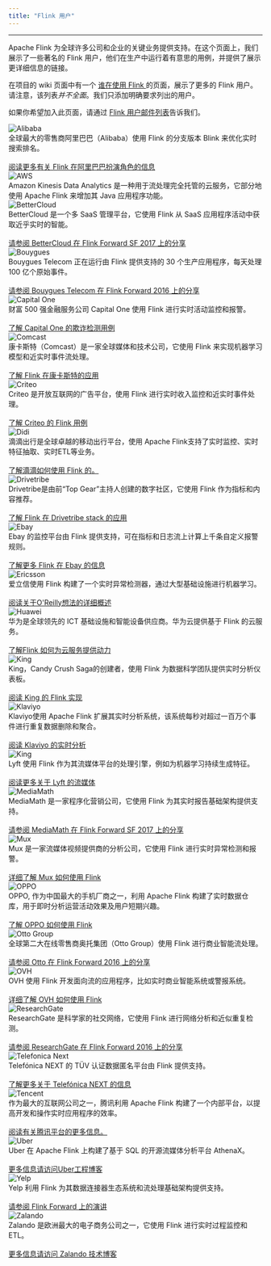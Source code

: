 ```yaml
---
title: "Flink 用户"
---
```


<!-- --------------------------------------------- -->
<!--                Powered by Flink               -->
<!-- --------------------------------------------- -->

<hr />

Apache Flink 为全球许多公司和企业的关键业务提供支持。在这个页面上，我们展示了一些著名的 Flink 用户，他们在生产中运行着有意思的用例，并提供了展示更详细信息的链接。

在项目的 wiki 页面中有一个 <a href="https://cwiki.apache.org/confluence/display/FLINK/Powered+by+Flink" target='_blank'><small><span class="glyphicon glyphicon-new-window"></span></small> 谁在使用 Flink </a> 的页面，展示了更多的 Flink 用户。请注意，该列表*并不全面*。我们只添加明确要求列出的用户。

如果你希望加入此页面，请通过 [Flink 用户邮件列表]({{site.baseurl}}/zh/community.html#mailing-lists)告诉我们。

<div class="row-fluid">
  <div class="powered-by-tile col-md-3 col-sm-4 col-xs-6">
    <img src="{{ site.baseurl }}/img/poweredby/alibaba-logo.png" alt="Alibaba" /><br />
      全球最大的零售商阿里巴巴（Alibaba）使用 Flink 的分支版本 Blink 来优化实时搜索排名。<br><br><a href="https://ververica.com/blog/blink-flink-alibaba-search" target='_blank'><small><span class="glyphicon glyphicon-new-window"></span></small> 阅读更多有关 Flink 在阿里巴巴扮演角色的信息</a>
  </div>
  <div class="powered-by-tile col-md-3 col-sm-4 col-xs-6">
    <img src="{{ site.baseurl }}/img/poweredby/aws-logo.png" alt="AWS" /><br />
     Amazon Kinesis Data Analytics 是一种用于流处理完全托管的云服务，它部分地使用 Apache Flink 来增加其 Java 应用程序功能。
  </div>
  <div class="powered-by-tile col-md-3 col-sm-4 col-xs-6">
    <img src="{{ site.baseurl }}/img/poweredby/bettercloud-logo.png" alt="BetterCloud" /><br />
     BetterCloud 是一个多 SaaS 管理平台，它使用 Flink 从 SaaS 应用程序活动中获取近乎实时的智能。<br><br><a href="https://www.youtube.com/watch?v=_yHds9SvMfE&list=PLDX4T_cnKjD2UC6wJr_wRbIvtlMtkc-n2&index=10" target='_blank'><small><span class="glyphicon glyphicon-new-window"></span></small> 请参阅 BetterCloud 在 Flink Forward SF 2017 上的分享</a>
  </div>
  <div class="powered-by-tile col-md-3 col-sm-4 col-xs-6">
    <img src="{{ site.baseurl }}/img/poweredby/bouygues-logo.jpg" alt="Bouygues" /><br />
      Bouygues Telecom 正在运行由 Flink 提供支持的 30 个生产应用程序，每天处理 100 亿个原始事件。<br><br><a href="http://2016.flink-forward.org/kb_sessions/a-brief-history-of-time-with-apache-flink-real-time-monitoring-and-analysis-with-flink-kafka-hb/" target='_blank'><small><span class="glyphicon glyphicon-new-window"></span></small> 请参阅 Bouygues Telecom 在 Flink Forward 2016 上的分享</a>
  </div>
  <div class="powered-by-tile col-md-3 col-sm-4 col-xs-6">
    <img src="{{ site.baseurl }}/img/poweredby/capital-one-logo.png" alt="Capital One" /><br />
      财富 500 强金融服务公司 Capital One 使用 Flink 进行实时活动监控和报警。<br><br><a href="https://www.slideshare.net/FlinkForward/flink-forward-san-francisco-2018-andrew-gao-jeff-sharpe-finding-bad-acorns" target='_blank'><small><span class="glyphicon glyphicon-new-window"></span></small> 了解 Capital One 的欺诈检测用例</a>
  </div>
  <div class="powered-by-tile col-md-3 col-sm-4 col-xs-6">
    <img src="{{ site.baseurl }}/img/poweredby/comcast-logo.png" alt="Comcast" /><br />
      康卡斯特（Comcast）是一家全球媒体和技术公司，它使用 Flink 来实现机器学习模型和近实时事件流处理。<br><br><a href="https://www.slideshare.net/FlinkForward/flink-forward-san-francisco-2018-dave-torok-sameer-wadkar-embedding-flink-throughout-an-operationalized-streaming-ml-lifecycle" target='_blank'><small><span class="glyphicon glyphicon-new-window"></span></small> 了解 Flink 在康卡斯特的应用</a>
  </div>
  <div class="powered-by-tile col-md-3 col-sm-4 col-xs-6">
    <img src="{{ site.baseurl }}/img/poweredby/criteo-logo.png" alt="Criteo" /><br />
      Criteo 是开放互联网的广告平台，使用 Flink 进行实时收入监控和近实时事件处理。<br><br><a href="https://medium.com/criteo-labs/criteo-streaming-flink-31816c08da50" target='_blank'><small><span class="glyphicon glyphicon-new-window"></span></small> 了解 Criteo 的 Flink 用例</a>
  </div>
  <div class="powered-by-tile col-md-3 col-sm-4 col-xs-6">
    <img src="{{ site.baseurl }}/img/poweredby/didi-logo.png" alt="Didi" /><br />
        滴滴出行是全球卓越的移动出行平台，使用 Apache Flink支持了实时监控、实时特征抽取、实时ETL等业务。
        <br><br><a href="https://blog.didiyun.com/index.php/2018/12/05/realtime-compute/" target='_blank'><small><span class="glyphicon glyphicon-new-window"></span></small> 了解滴滴如何使用 Flink 的。</a>
  </div>
  <div class="powered-by-tile col-md-3 col-sm-4 col-xs-6">
    <img src="{{ site.baseurl }}/img/poweredby/dtrb-logo.png" alt="Drivetribe" /><br />
     Drivetribe是由前“Top Gear”主持人创建的数字社区，它使用 Flink 作为指标和内容推荐。<br><br><a href="https://ververica.com/blog/drivetribe-cqrs-apache-flink/" target='_blank'><small><span class="glyphicon glyphicon-new-window"></span></small> 了解 Flink 在 Drivetribe stack 的应用</a>
  </div>
  <div class="powered-by-tile col-md-3 col-sm-4 col-xs-6">
    <img src="{{ site.baseurl }}/img/poweredby/ebay-logo.png" alt="Ebay" /><br />
      Ebay 的监控平台由 Flink 提供支持，可在指标和日志流上计算上千条自定义报警规则。<br><br><a href="https://vimeo.com/265025956/c7d5576622" target='_blank'><small><span class="glyphicon glyphicon-new-window"></span></small> 了解更多 Flink 在 Ebay 的信息</a>
  </div>
  <div class="powered-by-tile col-md-3 col-sm-4 col-xs-6">
    <img src="{{ site.baseurl }}/img/poweredby/ericsson-logo.png" alt="Ericsson" /><br />
      爱立信使用 Flink 构建了一个实时异常检测器，通过大型基础设施进行机器学习。<br><br><a href="https://www.oreilly.com/ideas/applying-the-kappa-architecture-in-the-telco-industry" target='_blank'><small><span class="glyphicon glyphicon-new-window"></span></small> 阅读关于O'Reilly想法的详细概述</a>
  </div>
  <div class="powered-by-tile col-md-3 col-sm-4 col-xs-6">
    <img src="{{ site.baseurl }}/img/poweredby/huawei-logo.png" alt="Huawei" /><br />
      华为是全球领先的 ICT 基础设施和智能设备供应商。华为云提供基于 Flink 的云服务。<br><br><a href="https://www.slideshare.net/FlinkForward/flink-forward-san-francisco-2018-jinkui-shi-and-radu-tudoran-flink-realtime-analysis-in-cloudstream-service-of-huawei-cloud" target='_blank'><small><span class="glyphicon glyphicon-new-window"></span></small> 了解Flink 如何为云服务提供动力</a>
  </div>
  <div class="powered-by-tile col-md-3 col-sm-4 col-xs-6">
    <img src="{{ site.baseurl }}/img/poweredby/king-logo.png" alt="King" /><br />
      King，Candy Crush Saga的创建者，使用 Flink 为数据科学团队提供实时分析仪表板。<br><br><a href="https://techblog.king.com/rbea-scalable-real-time-analytics-king/" target='_blank'><small><span class="glyphicon glyphicon-new-window"></span></small> 阅读 King 的 Flink 实现</a>
  </div>
  <div class="powered-by-tile col-md-3 col-sm-4 col-xs-6">
    <img src="{{ site.baseurl }}/img/poweredby/klaviyo-logo.png" alt="Klaviyo" /><br />
      Klaviyo使用 Apache Flink 扩展其实时分析系统，该系统每秒对超过一百万个事件进行重复数据删除和聚合。<br><br><a href="https://klaviyo.tech/tagged/counting" target='_blank'><small><span class="glyphicon glyphicon-new-window"></span></small> 阅读 Klaviyo 的实时分析</a>
  </div>
  <div class="powered-by-tile col-md-3 col-sm-4 col-xs-6">
    <img src="{{ site.baseurl }}/img/poweredby/lyft-logo.png" alt="King" /><br />
      Lyft 使用 Flink 作为其流媒体平台的处理引擎，例如为机器学习持续生成特征。<br><br><a href="https://www.slideshare.net/SeattleApacheFlinkMeetup/streaminglyft-greg-fee-seattle-apache-flink-meetup-104398613" target='_blank'><small><span class="glyphicon glyphicon-new-window"></span></small> 阅读更多关于 Lyft 的流媒体</a>
  </div>
  <div class="powered-by-tile col-md-3 col-sm-4 col-xs-6">
    <img src="{{ site.baseurl }}/img/poweredby/mediamath-logo.png" alt="MediaMath" /><br />
      MediaMath 是一家程序化营销公司，它使用 Flink 为其实时报告基础架构提供支持。<br><br><a href="https://www.youtube.com/watch?v=mSLesPzWplA&index=13&list=PLDX4T_cnKjD2UC6wJr_wRbIvtlMtkc-n2" target='_blank'><small><span class="glyphicon glyphicon-new-window"></span></small> 请参阅 MediaMath 在 Flink Forward SF 2017 上的分享</a>
  </div>
  <div class="powered-by-tile col-md-3 col-sm-4 col-xs-6">
    <img src="{{ site.baseurl }}/img/poweredby/mux-logo.png" alt="Mux" /><br />
      Mux 是一家流媒体视频提供商的分析公司，它使用 Flink 进行实时异常检测和报警。<br><br><a href="https://mux.com/blog/discovering-anomalies-in-real-time-with-apache-flink/" target='_blank'><small><span class="glyphicon glyphicon-new-window"></span></small> 详细了解 Mux 如何使用 Flink </a>
  </div>
  <div class="powered-by-tile col-md-3 col-sm-4 col-xs-6">
    <img src="{{ site.baseurl }}/img/poweredby/oppo-logo.png" alt="OPPO" /><br />
      OPPO, 作为中国最大的手机厂商之一，利用 Apache Flink 构建了实时数据仓库，用于即时分析运营活动效果及用户短期兴趣。<br><br><a href="https://mp.weixin.qq.com/s/DPLJA8Q2gDXLZF17FOcczw" target='_blank'><small><span class="glyphicon glyphicon-new-window"></span></small> 了解 OPPO 如何使用 Flink</a>
  </div>
  <div class="powered-by-tile col-md-3 col-sm-4 col-xs-6">
    <img src="{{ site.baseurl }}/img/poweredby/otto-group-logo.png" alt="Otto Group" /><br />
      全球第二大在线零售商奥托集团（Otto Group）使用 Flink 进行商业智能流处理。<br><br><a href="http://2016.flink-forward.org/kb_sessions/flinkspector-taming-the-squirrel/" target='_blank'><small><span class="glyphicon glyphicon-new-window"></span></small> 请参阅 Otto 在 Flink Forward 2016 上的分享</a>
  </div>
  <div class="powered-by-tile col-md-3 col-sm-4 col-xs-6">
    <img src="{{ site.baseurl }}/img/poweredby/ovh-logo.png" alt="OVH" /><br />
      OVH 使用 Flink 开发面向流的应用程序，比如实时商业智能系统或警报系统。<br><br><a href="https://www.ovh.com/fr/blog/handling-ovhs-alerts-with-apache-flink/" target='_blank'><small><span class="glyphicon glyphicon-new-window"></span></small> 详细了解 OVH 如何使用 Flink</a>
  </div>
  <div class="powered-by-tile col-md-3 col-sm-4 col-xs-6">
    <img src="{{ site.baseurl }}/img/poweredby/researchgate-logo.png" alt="ResearchGate" /><br />
      ResearchGate 是科学家的社交网络，它使用 Flink 进行网络分析和近似重复检测。<br><br><a href="http://2016.flink-forward.org/kb_sessions/joining-infinity-windowless-stream-processing-with-flink/" target='_blank'><small><span class="glyphicon glyphicon-new-window"></span></small> 请参阅 ResearchGate 在 Flink Forward 2016 上的分享</a>
  </div>
  <div class="powered-by-tile col-md-3 col-sm-4 col-xs-6">
    <img src="{{ site.baseurl }}/img/poweredby/telefonica-next-logo.png" alt="Telefonica Next" /><br />
      Telefónica NEXT 的 TÜV 认证数据匿名平台由 Flink 提供支持。<br><br><a href="https://next.telefonica.de/en/solutions/big-data-privacy-services" target='_blank'><small><span class="glyphicon glyphicon-new-window"></span></small> 了解更多关于 Telefónica NEXT 的信息</a>
  </div>
  <div class="powered-by-tile col-md-3 col-sm-4 col-xs-6">
    <img src="{{ site.baseurl }}/img/poweredby/tencent-logo.png" alt="Tencent" /><br />
      作为最大的互联网公司之一，腾讯利用 Apache Flink 构建了一个内部平台，以提高开发和操作实时应用程序的效率。<br><br><a href="https://data.qq.com/article?id=3853" target='_blank'><small><span class="glyphicon glyphicon-new-window"></span></small> 阅读有关腾讯平台的更多信息。</a>
  </div>
  <div class="powered-by-tile col-md-3 col-sm-4 col-xs-6">
    <img src="{{ site.baseurl }}/img/poweredby/uber-logo.png" alt="Uber" /><br />
      Uber 在 Apache Flink 上构建了基于 SQL 的开源流媒体分析平台 AthenaX。<br><br><a href="https://eng.uber.com/athenax/" target='_blank'><small><span class="glyphicon glyphicon-new-window"></span></small> 更多信息请访问Uber工程博客</a>
  </div>
  <div class="powered-by-tile col-md-3 col-sm-4 col-xs-6">
    <img src="{{ site.baseurl }}/img/poweredby/yelp-logo.png" alt="Yelp" /><br />
      Yelp 利用 Flink 为其数据连接器生态系统和流处理基础架构提供支持。<br><br><a href="https://ververica.com/flink-forward/resources/powering-yelps-data-pipeline-infrastructure-with-apache-flink" target='_blank'><small><span class="glyphicon glyphicon-new-window"></span></small> 请参阅 Flink Forward 上的演讲</a>
  </div>
  <div class="powered-by-tile col-md-3 col-sm-4 col-xs-6">
    <img src="{{ site.baseurl }}/img/poweredby/zalando-logo.jpg" alt="Zalando" /><br />
      Zalando 是欧洲最大的电子商务公司之一，它使用 Flink 进行实时过程监控和 ETL。<br><br><a href="https://jobs.zalando.com/tech/blog/complex-event-generation-for-business-process-monitoring-using-apache-flink" target='_blank'><small><span class="glyphicon glyphicon-new-window"></span></small> 更多信息请访问 Zalando 技术博客</a>
  </div>
</div>



<script>
$(document).ready(function() {
    const poweredByTiles = $(".powered-by-tile");
    poweredByTiles.matchHeight();
});
</script>
